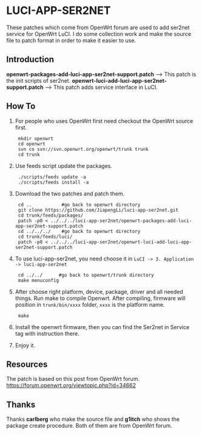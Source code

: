 # LUCI-APP-SER2NET

These patches which come from OpenWrt forum are used to add ser2net service for OpenWrt LuCI. I do some collection work and make the source file to patch format in order to make it easier to use.

## Introduction
**openwrt-packages-add-luci-app-ser2net-support.patch** --> This patch is the init scripts of ser2net. 
**openwrt-luci-add-luci-app-ser2net-support.patch** --> This patch adds service interface in LuCI.

## How To
1. For people who uses OpenWrt first need checkout the OpenWrt source first.

		mkdir openwrt
		cd openwrt
		svn co svn://svn.openwrt.org/openwrt/trunk trunk
		cd trunk

2. Use feeds script update the packages.

		./scripts/feeds update -a
		./scripts/feeds install -a

3. Download the two patches and patch them.
		
		cd ..    		#go back to openwrt directory
		git clone https://github.com/JiapengLi/luci-app-ser2net.git
		cd trunk/feeds/packages/
		patch -p0 < ../../../luci-app-ser2net/openwrt-packages-add-luci-app-ser2net-support.patch
		cd ../../../    #go back to openwrt directory
		cd trunk/feeds/luci/
		patch -p0 < ../../../luci-app-ser2net/openwrt-luci-add-luci-app-ser2net-support.patch

4. To use luci-app-ser2net, you need choose it in `LuCI -> 3. Application -> luci-app-ser2net`

		cd ../../      #go back to openwrt/trunk directory
		make menuconfig

5. After choose right platform, device, package, driver and all needed things. Run make to compile Openwrt. After compiling, firmware will position in `trunk/bin/xxxx` folder, `xxxx` is the platform name.
	
		make
 
6. Install the openwrt firmware, then you can find the Ser2net in Service tag with instruction there.

7. Enjoy it.

## Resources
The patch is based on this post from OpenWrt forum.  
<https://forum.openwrt.org/viewtopic.php?id=34662>  

## Thanks
Thanks **carlberg** who make the source file and **g1itch** who shows the package create procedure. Both of them are from OpenWrt forum.